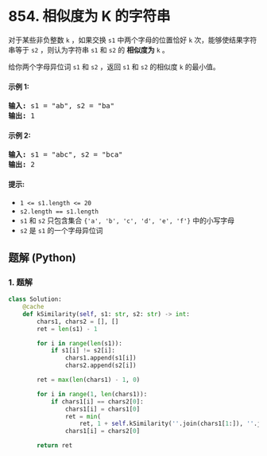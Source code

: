 # 854. 相似度为 K 的字符串
对于某些非负整数 `k` ，如果交换 `s1` 中两个字母的位置恰好 `k` 次，能够使结果字符串等于 `s2` ，则认为字符串 `s1` 和 `s2` 的 **相似度为** `k` 。

给你两个字母异位词 `s1` 和 `s2` ，返回 `s1` 和 `s2` 的相似度 `k` 的最小值。

#### 示例 1:
<pre>
<strong>输入:</strong> s1 = "ab", s2 = "ba"
<strong>输出:</strong> 1
</pre>

#### 示例 2:
<pre>
<strong>输入:</strong> s1 = "abc", s2 = "bca"
<strong>输出:</strong> 2
</pre>

#### 提示:
* `1 <= s1.length <= 20`
* `s2.length == s1.length`
* `s1` 和 `s2`  只包含集合 `{'a', 'b', 'c', 'd', 'e', 'f'}` 中的小写字母
* `s2` 是 `s1` 的一个字母异位词

## 题解 (Python)

### 1. 题解
```Python
class Solution:
    @cache
    def kSimilarity(self, s1: str, s2: str) -> int:
        chars1, chars2 = [], []
        ret = len(s1) - 1

        for i in range(len(s1)):
            if s1[i] != s2[i]:
                chars1.append(s1[i])
                chars2.append(s2[i])

        ret = max(len(chars1) - 1, 0)

        for i in range(1, len(chars1)):
            if chars1[i] == chars2[0]:
                chars1[i] = chars1[0]
                ret = min(
                    ret, 1 + self.kSimilarity(''.join(chars1[1:]), ''.join(chars2[1:])))
                chars1[i] = chars2[0]

        return ret
```

